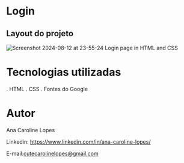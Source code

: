 # Login


## Layout do projeto

![Screenshot 2024-08-12 at 23-55-24 Login page in HTML and CSS](https://github.com/user-attachments/assets/55dd2f67-786b-421c-b8b7-a32e17626a8d)

# Tecnologias utilizadas

. HTML
. CSS 
. Fontes do Google

# Autor

Ana Caroline Lopes

Linkedin:
https://www.linkedin.com/in/ana-caroline-lopes/

E-mail:cutecarolinelopes@gmail.com
